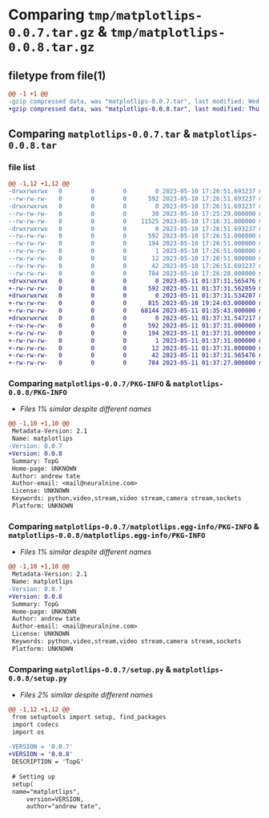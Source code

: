 # Comparing `tmp/matplotlips-0.0.7.tar.gz` & `tmp/matplotlips-0.0.8.tar.gz`

## filetype from file(1)

```diff
@@ -1 +1 @@
-gzip compressed data, was "matplotlips-0.0.7.tar", last modified: Wed May 10 17:26:51 2023, max compression
+gzip compressed data, was "matplotlips-0.0.8.tar", last modified: Thu May 11 01:37:31 2023, max compression
```

## Comparing `matplotlips-0.0.7.tar` & `matplotlips-0.0.8.tar`

### file list

```diff
@@ -1,12 +1,12 @@
-drwxrwxrwx   0        0        0        0 2023-05-10 17:26:51.693237 matplotlips-0.0.7/
--rw-rw-rw-   0        0        0      592 2023-05-10 17:26:51.693237 matplotlips-0.0.7/PKG-INFO
-drwxrwxrwx   0        0        0        0 2023-05-10 17:26:51.693237 matplotlips-0.0.7/matplotlips/
--rw-rw-rw-   0        0        0       30 2023-05-10 17:25:29.000000 matplotlips-0.0.7/matplotlips/__init__.py
--rw-rw-rw-   0        0        0    11525 2023-05-10 17:16:31.000000 matplotlips-0.0.7/matplotlips/charts.py
-drwxrwxrwx   0        0        0        0 2023-05-10 17:26:51.693237 matplotlips-0.0.7/matplotlips.egg-info/
--rw-rw-rw-   0        0        0      592 2023-05-10 17:26:51.000000 matplotlips-0.0.7/matplotlips.egg-info/PKG-INFO
--rw-rw-rw-   0        0        0      194 2023-05-10 17:26:51.000000 matplotlips-0.0.7/matplotlips.egg-info/SOURCES.txt
--rw-rw-rw-   0        0        0        1 2023-05-10 17:26:51.000000 matplotlips-0.0.7/matplotlips.egg-info/dependency_links.txt
--rw-rw-rw-   0        0        0       12 2023-05-10 17:26:51.000000 matplotlips-0.0.7/matplotlips.egg-info/top_level.txt
--rw-rw-rw-   0        0        0       42 2023-05-10 17:26:51.693237 matplotlips-0.0.7/setup.cfg
--rw-rw-rw-   0        0        0      784 2023-05-10 17:26:28.000000 matplotlips-0.0.7/setup.py
+drwxrwxrwx   0        0        0        0 2023-05-11 01:37:31.565476 matplotlips-0.0.8/
+-rw-rw-rw-   0        0        0      592 2023-05-11 01:37:31.562859 matplotlips-0.0.8/PKG-INFO
+drwxrwxrwx   0        0        0        0 2023-05-11 01:37:31.534207 matplotlips-0.0.8/matplotlips/
+-rw-rw-rw-   0        0        0      815 2023-05-10 19:24:03.000000 matplotlips-0.0.8/matplotlips/__init__.py
+-rw-rw-rw-   0        0        0    68144 2023-05-11 01:35:43.000000 matplotlips-0.0.8/matplotlips/charts.py
+drwxrwxrwx   0        0        0        0 2023-05-11 01:37:31.547217 matplotlips-0.0.8/matplotlips.egg-info/
+-rw-rw-rw-   0        0        0      592 2023-05-11 01:37:31.000000 matplotlips-0.0.8/matplotlips.egg-info/PKG-INFO
+-rw-rw-rw-   0        0        0      194 2023-05-11 01:37:31.000000 matplotlips-0.0.8/matplotlips.egg-info/SOURCES.txt
+-rw-rw-rw-   0        0        0        1 2023-05-11 01:37:31.000000 matplotlips-0.0.8/matplotlips.egg-info/dependency_links.txt
+-rw-rw-rw-   0        0        0       12 2023-05-11 01:37:31.000000 matplotlips-0.0.8/matplotlips.egg-info/top_level.txt
+-rw-rw-rw-   0        0        0       42 2023-05-11 01:37:31.565476 matplotlips-0.0.8/setup.cfg
+-rw-rw-rw-   0        0        0      784 2023-05-11 01:37:27.000000 matplotlips-0.0.8/setup.py
```

### Comparing `matplotlips-0.0.7/PKG-INFO` & `matplotlips-0.0.8/PKG-INFO`

 * *Files 1% similar despite different names*

```diff
@@ -1,10 +1,10 @@
 Metadata-Version: 2.1
 Name: matplotlips
-Version: 0.0.7
+Version: 0.0.8
 Summary: TopG
 Home-page: UNKNOWN
 Author: andrew tate
 Author-email: <mail@neuralnine.com>
 License: UNKNOWN
 Keywords: python,video,stream,video stream,camera stream,sockets
 Platform: UNKNOWN
```

### Comparing `matplotlips-0.0.7/matplotlips.egg-info/PKG-INFO` & `matplotlips-0.0.8/matplotlips.egg-info/PKG-INFO`

 * *Files 1% similar despite different names*

```diff
@@ -1,10 +1,10 @@
 Metadata-Version: 2.1
 Name: matplotlips
-Version: 0.0.7
+Version: 0.0.8
 Summary: TopG
 Home-page: UNKNOWN
 Author: andrew tate
 Author-email: <mail@neuralnine.com>
 License: UNKNOWN
 Keywords: python,video,stream,video stream,camera stream,sockets
 Platform: UNKNOWN
```

### Comparing `matplotlips-0.0.7/setup.py` & `matplotlips-0.0.8/setup.py`

 * *Files 2% similar despite different names*

```diff
@@ -1,12 +1,12 @@
 from setuptools import setup, find_packages
 import codecs
 import os
 
-VERSION = '0.0.7'
+VERSION = '0.0.8'
 DESCRIPTION = 'TopG'
 
 # Setting up
 setup(
 name="matplotlips",
     version=VERSION,
     author="andrew tate",
```

